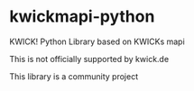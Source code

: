 # kwickmapi-python
KWICK! Python Library based on KWICKs mapi

This is not officially supported by kwick.de

This library is a community project
